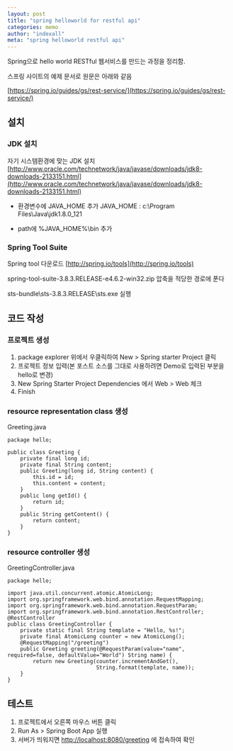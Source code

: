 ```yaml
---
layout: post
title: "spring helloworld for restful api"
categories: memo
author: "indexall"
meta: "spring helloworld restful api"
---
```

Spring으로 hello world RESTful 웹서비스를 만드는 과정을 정리함.

스프링 사이트의 예제 문서로 원문은 아래와 같음

[https://spring.io/guides/gs/rest-service/](https://spring.io/guides/gs/rest-service/)

## 설치
### JDK 설치
자기 시스템환경에 맞는 JDK 설치
[http://www.oracle.com/technetwork/java/javase/downloads/jdk8-downloads-2133151.html](http://www.oracle.com/technetwork/java/javase/downloads/jdk8-downloads-2133151.html)

- 환경변수에 JAVA_HOME 추가
  JAVA_HOME : c:\Program Files\Java\jdk1.8.0_121

- path에 %JAVA_HOME%\bin 추가

### Spring Tool Suite
Spring tool 다운로드
[http://spring.io/tools](http://spring.io/tools)

spring-tool-suite-3.8.3.RELEASE-e4.6.2-win32.zip 압축을 적당한 경로에 푼다

sts-bundle\sts-3.8.3.RELEASE\sts.exe 실행

## 코드 작성
### 프로젝트 생성
1. package explorer 위에서 우클릭하여 New > Spring starter Project 클릭
2. 프로젝트 정보 입력(본 포스트  소스를 그대로 사용하려면 Demo로 입력된 부분을 hello로 변경)
3. New Spring Starter Project Dependencies 에서 Web > Web 체크
4. Finish


### resource representation class 생성
Greeting.java
```
package hello;

public class Greeting {
    private final long id;
    private final String content;
    public Greeting(long id, String content) {
        this.id = id;
        this.content = content;
    }
    public long getId() {
        return id;
    }
    public String getContent() {
        return content;
    }
}

```
### resource controller 생성

GreetingController.java
```
package hello;

import java.util.concurrent.atomic.AtomicLong;
import org.springframework.web.bind.annotation.RequestMapping;
import org.springframework.web.bind.annotation.RequestParam;
import org.springframework.web.bind.annotation.RestController;
@RestController
public class GreetingController {
    private static final String template = "Hello, %s!";
    private final AtomicLong counter = new AtomicLong();
    @RequestMapping("/greeting")
    public Greeting greeting(@RequestParam(value="name", required=false, defaultValue="World") String name) {
        return new Greeting(counter.incrementAndGet(),
                            String.format(template, name));
    }
}

```

## 테스트
1. 프로젝트에서 오른쪽 마우스 버튼 클릭
2. Run As > Spring Boot App 실행
3. 서버가 띄워지면 [http://localhost:8080/greeting](http://localhost:8080/greeting) 에 접속하여 확인

